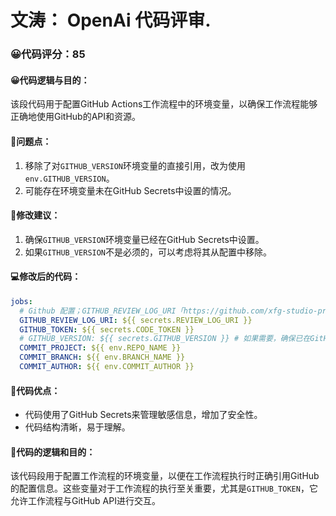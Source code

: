 # 文涛： OpenAi 代码评审.
### 😀代码评分：85
#### 😀代码逻辑与目的：
该段代码用于配置GitHub Actions工作流程中的环境变量，以确保工作流程能够正确地使用GitHub的API和资源。

#### 🤔问题点：
1. 移除了对`GITHUB_VERSION`环境变量的直接引用，改为使用`env.GITHUB_VERSION`。
2. 可能存在环境变量未在GitHub Secrets中设置的情况。

#### 🎯修改建议：
1. 确保`GITHUB_VERSION`环境变量已经在GitHub Secrets中设置。
2. 如果`GITHUB_VERSION`不是必须的，可以考虑将其从配置中移除。

#### 💻修改后的代码：
```yaml
jobs:
  # Github 配置；GITHUB_REVIEW_LOG_URI「https://github.com/xfg-studio-project/openai-code-review-log」、GITHUB_TOKEN「https://github.com/settings/tokens」
  GITHUB_REVIEW_LOG_URI: ${{ secrets.REVIEW_LOG_URI }}
  GITHUB_TOKEN: ${{ secrets.CODE_TOKEN }}
  # GITHUB_VERSION: ${{ secrets.GITHUB_VERSION }} # 如果需要，确保已在GitHub Secrets中设置
  COMMIT_PROJECT: ${{ env.REPO_NAME }}
  COMMIT_BRANCH: ${{ env.BRANCH_NAME }}
  COMMIT_AUTHOR: ${{ env.COMMIT_AUTHOR }}
```

#### 🌟代码优点：
- 代码使用了GitHub Secrets来管理敏感信息，增加了安全性。
- 代码结构清晰，易于理解。

#### 📝代码的逻辑和目的：
该代码段用于配置工作流程的环境变量，以便在工作流程执行时正确引用GitHub的配置信息。这些变量对于工作流程的执行至关重要，尤其是`GITHUB_TOKEN`，它允许工作流程与GitHub API进行交互。